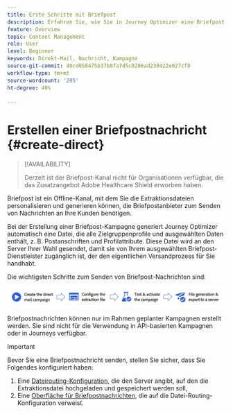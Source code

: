 ```yaml
---
title: Erste Schritte mit Briefpost
description: Erfahren Sie, wie Sie in Journey Optimizer eine Briefpost-Nachricht erstellen und senden.
feature: Overview
topic: Content Management
role: User
level: Beginner
keywords: Direkt-Mail, Nachricht, Kampagne
source-git-commit: 40cd058475b37b8fa7d5c0286ad230422e027cf8
workflow-type: tm+mt
source-wordcount: '205'
ht-degree: 49%

---
```


# Erstellen einer Briefpostnachricht {#create-direct}

>[!AVAILABILITY]
>
>Derzeit ist der Briefpost-Kanal nicht für Organisationen verfügbar, die das Zusatzangebot Adobe Healthcare Shield erworben haben.

Briefpost ist ein Offline-Kanal, mit dem Sie die Extraktionsdateien personalisieren und generieren können, die Briefpostanbieter zum Senden von Nachrichten an Ihre Kunden benötigen.

Bei der Erstellung einer Briefpost-Kampagne generiert Journey Optimizer automatisch eine Datei, die alle Zielgruppenprofile und ausgewählten Daten enthält, z. B. Postanschriften und Profilattribute. Diese Datei wird an den Server Ihrer Wahl gesendet, damit sie von Ihrem ausgewählten Briefpost-Dienstleister zugänglich ist, der den eigentlichen Versandprozess für Sie handhabt.

Die wichtigsten Schritte zum Senden von Briefpost-Nachrichten sind:

![](assets/dm-creation-process.png)

Briefpostnachrichten können nur im Rahmen geplanter Kampagnen erstellt werden. Sie sind nicht für die Verwendung in API-basierten Kampagnen oder in Journeys verfügbar.

>[!IMPORTANT]
>
>Bevor Sie eine Briefpostnachricht senden, stellen Sie sicher, dass Sie Folgendes konfiguriert haben:
>
>1. Eine [Dateirouting-Konfiguration](../direct-mail/direct-mail-configuration.md#file-routing-configuration), die den Server angibt, auf den die Extraktionsdatei hochgeladen und gespeichert werden soll,
>1. Eine [Oberfläche für Briefpostnachrichten](../direct-mail/direct-mail-configuration.md#direct-mail-surface), die auf die Datei-Routing-Konfiguration verweist.
